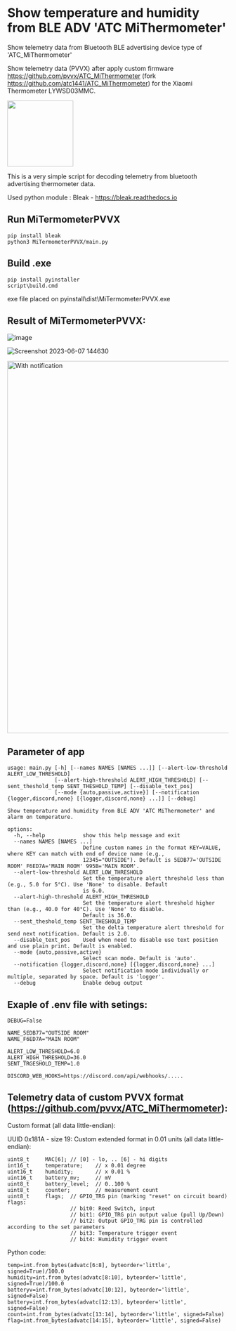 # Show temperature and humidity from BLE ADV 'ATC MiThermometer'
Show telemetry data from Bluetooth BLE advertising device type of 'ATC_MiThermometer'

Show telemetry data (PVVX) after apply custom firmware https://github.com/pvvx/ATC_MiThermometer (fork https://github.com/atc1441/ATC_MiThermometer) for the Xiaomi Thermometer LYWSD03MMC.

<img src="https://user-images.githubusercontent.com/3278842/204167827-ad60ba14-c568-4914-939f-60d522297c80.png" width="150" height="150">


This is a very simple script for decoding telemetry from bluetooth advertising thermometer data.

Used python module : Bleak - https://bleak.readthedocs.io

## Run MiTermometerPVVX

```
pip install bleak
python3 MiTermometerPVVX/main.py
```

## Build .exe
```
pip install pyinstaller 
script\build.cmd
```
exe file placed on pyinstall\dist\MiTermometerPVVX.exe

## Result of MiTermometerPVVX:

![image](https://user-images.githubusercontent.com/3278842/204151276-c43508b4-945a-4859-8740-efbf5d425674.png)

![Screenshot 2023-06-07 144630](https://github.com/lexxai/Show_temperature_from_BLE_ADV_ATC_MiThermometer/assets/3278842/78d6317c-18ca-41ad-9909-af9819620099)

<img width="848" alt="With notification" src="https://github.com/user-attachments/assets/37227932-240d-40d5-8f85-3c67d7085183" />



## Parameter of app
```
usage: main.py [-h] [--names NAMES [NAMES ...]] [--alert-low-threshold ALERT_LOW_THRESHOLD]
               [--alert-high-threshold ALERT_HIGH_THRESHOLD] [--sent_theshold_temp SENT_THESHOLD_TEMP] [--disable_text_pos]
               [--mode {auto,passive,active}] [--notification {logger,discord,none} [{logger,discord,none} ...]] [--debug]

Show temperature and humidity from BLE ADV 'ATC MiThermometer' and alarm on temperature.

options:
  -h, --help            show this help message and exit
  --names NAMES [NAMES ...]
                        Define custom names in the format KEY=VALUE, where KEY can match with end of device name (e.g.,
                        12345="OUTSIDE"). Default is 5EDB77='OUTSIDE ROOM' F6ED7A='MAIN ROOM' 995B='MAIN ROOM'.
  --alert-low-threshold ALERT_LOW_THRESHOLD
                        Set the temperature alert threshold less than (e.g., 5.0 for 5°C). Use 'None' to disable. Default
                        is 6.0.
  --alert-high-threshold ALERT_HIGH_THRESHOLD
                        Set the temperature alert threshold higher than (e.g., 40.0 for 40°C). Use 'None' to disable.
                        Default is 36.0.
  --sent_theshold_temp SENT_THESHOLD_TEMP
                        Set the delta temperature alert threshold for send next notification. Default is 2.0.
  --disable_text_pos    Used when need to disable use text position and use plain print. Default is enabled.
  --mode {auto,passive,active}
                        Select scan mode. Default is 'auto'.
  --notification {logger,discord,none} [{logger,discord,none} ...]
                        Select notification mode individually or multiple, separated by space. Default is 'logger'.
  --debug               Enable debug output
```

## Exaple of .env file with setings:
```
DEBUG=False

NAME_5EDB77="OUTSIDE ROOM"
NAME_F6ED7A="MAIN ROOM"

ALERT_LOW_THRESHOLD=6.0
ALERT_HIGH_THRESHOLD=36.0
SENT_TRGESHOLD_TEMP=1.0

DISCORD_WEB_HOOKS=https://discord.com/api/webhooks/.....
```

## Telemetry data of custom PVVX format (https://github.com/pvvx/ATC_MiThermometer):

Custom format (all data little-endian):

UUID 0x181A - size 19: Custom extended format in 0.01 units (all data little-endian):

```
uint8_t     MAC[6]; // [0] - lo, .. [6] - hi digits
int16_t     temperature;    // x 0.01 degree
uint16_t    humidity;       // x 0.01 %
uint16_t    battery_mv;     // mV
uint8_t     battery_level;  // 0..100 %
uint8_t     counter;        // measurement count
uint8_t     flags;  // GPIO_TRG pin (marking "reset" on circuit board) flags: 
                    // bit0: Reed Switch, input
                    // bit1: GPIO_TRG pin output value (pull Up/Down)
                    // bit2: Output GPIO_TRG pin is controlled according to the set parameters
                    // bit3: Temperature trigger event
                    // bit4: Humidity trigger event
```

Python code:
```
temp=int.from_bytes(advatc[6:8], byteorder='little', signed=True)/100.0
humidity=int.from_bytes(advatc[8:10], byteorder='little', signed=True)/100.0
batteryv=int.from_bytes(advatc[10:12], byteorder='little', signed=False)
battery=int.from_bytes(advatc[12:13], byteorder='little', signed=False)    
count=int.from_bytes(advatc[13:14], byteorder='little', signed=False) 
flag=int.from_bytes(advatc[14:15], byteorder='little', signed=False) 
```

